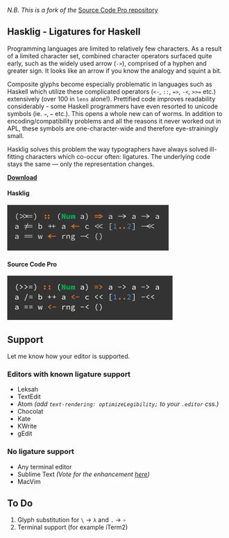 _N.B. This is a fork of the_ [Source Code Pro repository](https://github.com/adobe/source-code-pro)

## Hasklig - Ligatures for Haskell

Programming languages are limited to relatively few characters. As a result of a limited character set, combined character operators surfaced quite early, such as the widely used arrow (`->`), comprised of a hyphen and greater sign. It looks like an arrow if you know the analogy and squint a bit.

Composite glyphs become especially  problematic in languages such as Haskell which utilize these complicated operators (`<-`, `::`, `=>`, `-<`, `>>=` etc.) extensively (over 100 in `lens` alone!). Prettified code improves readability considerably - some Haskell programmers have even resorted to unicode symbols (ie. `⇒`, `←` etc.). This opens a whole new can of worms. In addition to encoding/compatibility problems and all the reasons it never worked out in APL, these symbols are one-character-wide and therefore eye-strainingly small.

Hasklig solves this problem the way typographers have always solved ill-fitting characters which co-occur often: ligatures. The underlying code stays the same — only the representation changes.

[**Download**](https://github.com/i-tu/Hasklig/releases/download/v0.2/Hasklig_0.2.zip)

#### Hasklig
![Hasklig Sample](hasklig_example.png?raw=true)

#### Source Code Pro
![Source Code Pro Sample](SourceCodeProSample.png?raw=true)


## Support
Let me know how your editor is supported.

### Editors with known ligature support
+ Leksah
+ TextEdit
+ Atom _(add `text-rendering: optimizeLegibility;` to your `.editor` css.)_
+ Chocolat
+ Kate
+ KWrite
+ gEdit

### No ligature support
- Any terminal editor
- Sublime Text _(Vote for the enhancement [here](http://sublimetext.userecho.com/topic/433445-/))_
- MacVim


## To Do
1. Glyph substitution for `\` → `λ` and `.` → `∘`
2. Terminal support (for example iTerm2)
